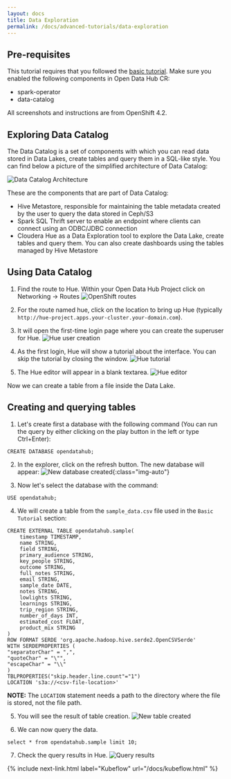 ```yaml
---
layout: docs
title: Data Exploration
permalink: /docs/advanced-tutorials/data-exploration
---
```


Pre-requisites
------

This tutorial requires that you followed the [basic tutorial]({{site.baseurl}}/docs/getting-started/basic-tutorial). Make sure you enabled the following components in Open Data Hub CR:

* spark-operator
* data-catalog

All screenshots and instructions are from OpenShift 4.2.

Exploring Data Catalog
------

The Data Catalog is a set of components with which you can 
read data stored in Data Lakes, create tables and query them in a SQL-like style. You can find
below a picture of the simplified architecture of Data Catalog:

![Data Catalog Architecture]({{site.baseurl}}/assets/img/pages/docs/data-catalog/architecture.png "Data Catalog Architecture")

These are the components that are part of Data Catalog:

* Hive Metastore, responsible for maintaining the table metadata created by the user to query the data stored in Ceph/S3
* Spark SQL Thrift server to enable an endpoint where clients can connect using an ODBC/JDBC connection
* Cloudera Hue as a Data Exploration tool to explore the Data Lake, create tables and query them. You can 
also create dashboards using the tables managed by Hive Metastore

Using Data Catalog
------

1. Find the route to Hue. Within your Open Data Hub Project click on Networking -> Routes
![OpenShift routes]({{site.baseurl}}/assets/img/pages/docs/data-catalog/routes.png "OpenShift routes")

2. For the route named hue, click on the location to bring up Hue (typically `http://hue-project.apps.your-cluster.your-domain.com`).

3. It will open the first-time login page where you can create the superuser for Hue.
![Hue user creation]({{site.baseurl}}/assets/img/pages/docs/data-catalog/hue-user-creation.png "Hue user creation")

4. As the first login, Hue will show a tutorial about the interface. You can skip the tutorial by closing the window.
![Hue tutorial]({{site.baseurl}}/assets/img/pages/docs/data-catalog/tutorial.png "Hue tutorial")

5. The Hue editor will appear in a blank textarea.
![Hue editor]({{site.baseurl}}/assets/img/pages/docs/data-catalog/editor.png "Hue editor")

Now we can create a table from a file inside the Data Lake.

Creating and querying tables
------

1. Let's create first a database with the following command (You can run the query by either clicking on the play button in the left or type Ctrl+Enter):
```
CREATE DATABASE opendatahub;
```

2. In the explorer, click on the refresh button. The new database will appear:
![New database created]({{site.baseurl}}/assets/img/pages/docs/data-catalog/new-database.png "New database created"){:class="img-auto"}

3. Now let's select the database with the command:
```
USE opendatahub;
```

4. We will create a table from the `sample_data.csv` file used in the `Basic Tutorial` section:
```
CREATE EXTERNAL TABLE opendatahub.sample(
    timestamp TIMESTAMP,
    name STRING,
    field STRING,
    primary_audience STRING,
    key_people STRING,
    outcome STRING,
    full_notes STRING,
    email STRING,
    sample_date DATE,
    notes STRING,
    lowlights STRING,
    learnings STRING,
    trip_region STRING,
    number_of_days INT,
    estimated_cost FLOAT,
    product_mix STRING
)
ROW FORMAT SERDE 'org.apache.hadoop.hive.serde2.OpenCSVSerde'
WITH SERDEPROPERTIES (
"separatorChar" = ",",
"quoteChar" = "\"",
"escapeChar" = "\\" 
)
TBLPROPERTIES("skip.header.line.count"="1")
LOCATION 's3a://<csv-file-location>'
```
**NOTE:** The `LOCATION` statement needs a path to the directory where the file is stored, not the file path.

5. You will see the result of table creation.
![New table created]({{site.baseurl}}/assets/img/pages/docs/data-catalog/table-creation.png "New table created")

6. We can now query the data.
```
select * from opendatahub.sample limit 10;
```
7. Check the query results in Hue.
![Query results]({{site.baseurl}}/assets/img/pages/docs/data-catalog/query-results.png "Query results")

{% include next-link.html label="Kubeflow" url="/docs/kubeflow.html" %}
